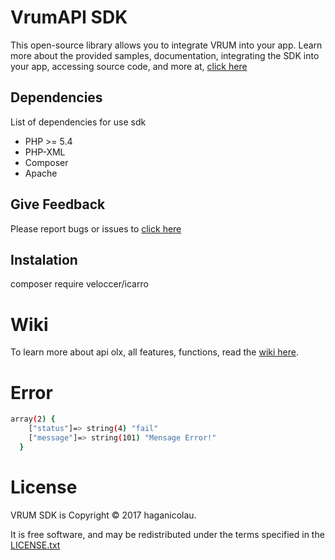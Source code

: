 # VrumAPI SDK
This open-source library allows you to integrate VRUM into your app. Learn more about the provided samples, documentation, integrating the SDK into your app, accessing source code, and more at, [click here](https://sites.google.com/site/manualintegracaovrum/home)

## Dependencies
List of dependencies for use sdk

  - PHP >= 5.4
  - PHP-XML
  - Composer 
  - Apache

## Give Feedback
Please report bugs or issues to [click here](https://github.com/Veloccer/vrumAPI/issues)

## Instalation
composer require veloccer/icarro

# Wiki
To learn more about api olx, all features, functions, read the [wiki here](https://github.com/Veloccer/vrumAPI/wiki).

# Error
```sh
array(2) { 
    ["status"]=> string(4) "fail" 
    ["message"]=> string(101) "Mensage Error!" 
  } 
```

# License
VRUM SDK is Copyright © 2017 haganicolau.

It is free software, and may be redistributed under the terms specified in the [LICENSE.txt](https://github.com/Veloccer/vrumAPI/blob/master/LICENSE.txt)